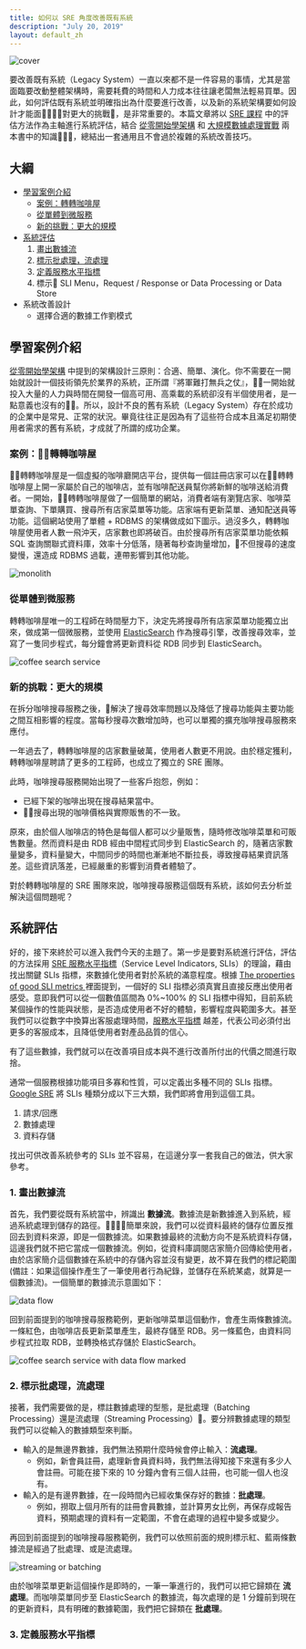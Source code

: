 ```yaml
---
title: 如何以 SRE 角度改善既有系統
description: "July 20, 2019"
layout: default_zh
---
```


![cover](Improve-Legacy-System-from-SRE-Perspective/cover.png)

要改善既有系統（Legacy System）一直以來都不是一件容易的事情，尤其是當面臨要改動整體架構時，需要耗費的時間和人力成本往往讓老闆無法輕易買單。因此，如何評估既有系統並明確指出為什麼要進行改善，以及新的系統架構要如何設計才能面對更大的挑戰，是非常重要的。本篇文章將以 [SRE 課程](https://www.coursera.org/learn/site-reliability-engineering-slos/) 中的評估方法作為主軸進行系統評估，結合 [從零開始學架構](https://www.tenlong.com.tw/products/9787121347917) 和 [大規模數據處理實戰](https://time.geekbang.org/column/intro/167) 兩本書中的知識，總結出一套通用且不會過於複雜的系統改善技巧。

## 大綱

* [學習案例介紹](#學習案例介紹)
    - [案例：轉轉咖啡屋](#案例轉轉咖啡屋)
    - [從單體到微服務](#從單體到微服務)
    - [新的挑戰：更大的規模](#新的挑戰更大的規模)
* [系統評估](#系統評估)
    1. [畫出數據流](#1-畫出數據流)
    2. [標示批處理，流處理](#2-標示批處理流處理)
    3. [定義服務水平指標](#3-定義服務水平指標)
    4. 標示 SLI Menu，Request / Response or Data Processing or Data Store
* 系統改善設計
    - 選擇合適的數據工作劉模式

## 學習案例介紹

[從零開始學架構](https://www.tenlong.com.tw/products/9787121347917) 中提到的架構設計三原則：合適、簡單、演化。你不需要在一開始就設計一個技術領先於業界的系統，正所謂『將軍難打無兵之仗』，一開始就投入大量的人力與時間在開發一個高可用、高乘載的系統卻沒有半個使用者，是一點意義也沒有的。所以，設計不良的舊有系統（Legacy System）存在於成功的企業中是常見、正常的狀況。畢竟往往正是因為有了這些符合成本且滿足初期使用者需求的舊有系統，才成就了所謂的成功企業。

### 案例：轉轉咖啡屋

轉轉咖啡屋是一個虛擬的咖啡廳開店平台，提供每一個註冊店家可以在轉轉咖啡屋上開一家屬於自己的咖啡店，並有咖啡配送員幫你將新鮮的咖啡送給消費者。一開始，轉轉咖啡屋做了一個簡單的網站，消費者端有瀏覽店家、咖啡菜單查詢、下單購買、搜尋所有店家菜單等功能。店家端有更新菜單、通知配送員等功能。這個網站使用了單體 + RDBMS 的架構做成如下圖示。過沒多久，轉轉咖啡屋使用者人數一飛沖天，店家數也即將破百。由於搜尋所有店家菜單功能依賴 SQL 查詢關聯式資料庫，效率十分低落，隨著每秒查詢量增加，不但搜尋的速度變慢，還造成 RDBMS 過載，連帶影響到其他功能。

![monolith](Improve-Legacy-System-from-SRE-Perspective/monolith.png)

### 從單體到微服務

轉轉咖啡屋唯一的工程師在時間壓力下，決定先將搜尋所有店家菜單功能獨立出來，做成第一個微服務，並使用 [ElasticSearch](https://www.elastic.co/products/elasticsearch) 作為搜尋引擎，改善搜尋效率，並寫了一隻同步程式，每分鐘會將更新資料從 RDB 同步到 ElasticSearch。

![coffee search service](Improve-Legacy-System-from-SRE-Perspective/coffee-search-service.png)

### 新的挑戰：更大的規模

在拆分咖啡搜尋服務之後，解決了搜尋效率問題以及降低了搜尋功能與主要功能之間互相影響的程度。當每秒搜尋次數增加時，也可以單獨的擴充咖啡搜尋服務來應付。

一年過去了，轉轉咖啡屋的店家數量破萬，使用者人數更不用說。由於穩定獲利，轉轉咖啡屋聘請了更多的工程師，也成立了獨立的 SRE 團隊。

此時，咖啡搜尋服務開始出現了一些客戶抱怨，例如：

- 已經下架的咖啡出現在搜尋結果當中。
- 搜尋出現的咖啡價格與實際販售的不一致。

原來，由於個人咖啡店的特色是每個人都可以少量販售，隨時修改咖啡菜單和可販售數量。然而資料是由 RDB 經由中間程式同步到 ElasticSearch 的，隨著店家數量變多，資料量變大，中間同步的時間也漸漸地不斷拉長，導致搜尋結果資訊落差。這些資訊落差，已經嚴重的影響到消費者體驗了。

對於轉轉咖啡屋的 SRE 團隊來說，咖啡搜尋服務這個既有系統，該如何去分析並解決這個問題呢？

## 系統評估

好的，接下來終於可以進入我們今天的主題了。第一步是要對系統進行評估，評估的方法採用 [SRE 服務水平指標](https://www.coursera.org/learn/site-reliability-engineering-slos/home/week/2)（Service Level Indicators, SLIs）的理論，藉由找出關鍵 SLIs 指標，來數據化使用者對於系統的滿意程度。根據 [The properties of good SLI metrics
](https://www.coursera.org/learn/site-reliability-engineering-slos/lecture/pgyZk/the-properties-of-good-sli-metrics) 裡面提到，一個好的 SLI 指標必須真實且直接反應出使用者感受。意即我們可以從一個數值區間為 0%~100% 的 SLI 指標中得知，目前系統某個操作的性能與狀態，是否造成使用者不好的體驗，影響程度與範圍多大。甚至我們可以從數字中換算出客服處理時間，[服務水平指標](https://www.coursera.org/learn/site-reliability-engineering-slos/home/week/2) 越差，代表公司必須付出更多的客服成本，且降低使用者對產品品質的信心。

有了這些數據，我們就可以在改善項目成本與不進行改善所付出的代價之間進行取捨。

通常一個服務根據功能項目多寡和性質，可以定義出多種不同的 SLIs 指標。[Google SRE](https://www.coursera.org/learn/site-reliability-engineering-slos/) 將 SLIs 種類分成以下三大類，我們即將會用到這個工具。

1. 請求/回應 
2. 數據處理 
3. 資料存儲

找出可供改善系統參考的 SLIs 並不容易，在這邊分享一套我自己的做法，供大家參考。

### 1. 畫出數據流

首先，我們要從既有系統當中，辨識出 __數據流__。數據流是新數據進入到系統，經過系統處理到儲存的路徑。簡單來說，我們可以從資料最終的儲存位置反推回去到資料來源，即是一個數據流。如果數據最終的流動方向不是系統資料存儲，這邊我們就不把它當成一個數據流。例如，從資料庫調閱店家簡介回傳給使用者，由於店家簡介這個數據在系統中的存儲內容並沒有變更，故不算在我們的標記範圍(備註：如果這個操作產生了一筆使用者行為紀錄，並儲存在系統某處，就算是一個數據流)。一個簡單的數據流示意圖如下：

![data flow](Improve-Legacy-System-from-SRE-Perspective/data-flow.png)

回到前面提到的咖啡搜尋服務範例，更新咖啡菜單這個動作，會產生兩條數據流。一條紅色，由咖啡店長更新菜單產生，最終存儲至 RDB。另一條藍色，由資料同步程式拉取 RDB，並轉換格式存儲於 ElasticSearch。

![coffee search service with data flow marked](Improve-Legacy-System-from-SRE-Perspective/mark-dataflow.png)

### 2. 標示批處理，流處理

接著，我們需要做的是，標註數據處理的型態，是批處理（Batching Processing）還是流處理（Streaming Processing）。要分辨數據處理的類型我們可以從輸入的數據類型來判斷。

* 輸入的是無邊界數據，我們無法預期什麼時候會停止輸入：__流處理__。
    - 例如，新會員註冊，處理新會員資料時，我們無法得知接下來還有多少人會註冊。可能在接下來的 10 分鐘內會有三個人註冊，也可能一個人也沒有。
* 輸入的是有邊界數據，在一段時間內已經收集保存好的數據：__批處理__。
    - 例如，撈取上個月所有的註冊會員數據，並計算男女比例，再保存成報告資料，預期處理的資料有一定範圍，不會在處理的過程中變多或變少。

再回到前面提到的咖啡搜尋服務範例，我們可以依照前面的規則標示紅、藍兩條數據流是經過了批處理、或是流處理。

![streaming or batching](Improve-Legacy-System-from-SRE-Perspective/streaming-or-batching.png)

由於咖啡菜單更新這個操作是即時的，一筆一筆進行的，我們可以把它歸類在 __流處理__。而咖啡菜單同步至 ElasticSearch 的數據流，每次處理的是 1 分鐘前到現在的更新資料，具有明確的數據範圍，我們把它歸類在 __批處理__。

### 3. 定義服務水平指標